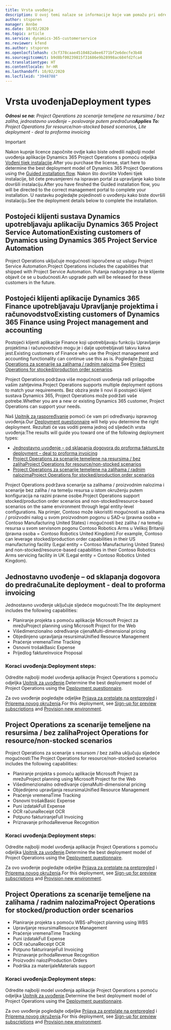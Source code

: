 ```yaml
---
title: Vrsta uvođenja
description: U ovoj temi nalaze se informacije koje vam pomažu pri određivanju ispravne vrste uvođenja projektnih operacija za vašu tvrtku.
author: stsporen
manager: Annbe
ms.date: 10/02/2020
ms.topic: article
ms.service: dynamics-365-customerservice
ms.reviewer: kfend
ms.author: stsporen
ms.openlocfilehash: c3cf378caae4510482a8ee6771bf2e6decfe3b48
ms.sourcegitcommit: b9d8bf00239815f31686e9b28998ac684fd2fca4
ms.translationtype: HT
ms.contentlocale: hr-HR
ms.lasthandoff: 10/02/2020
ms.locfileid: "3948788"
---
```

# <a name="deployment-types"></a><span data-ttu-id="0c049-103">Vrsta uvođenja</span><span class="sxs-lookup"><span data-stu-id="0c049-103">Deployment types</span></span>

<span data-ttu-id="0c049-104">_**Odnosi se na:** Project Operations za scenarije temeljene na resursima / bez zaliha, jednostavno uvođenje – poslovanje putem predračuna_</span><span class="sxs-lookup"><span data-stu-id="0c049-104">_**Applies To:** Project Operations for resource/non-stocked based scenarios, Lite deployment - deal to proforma invoicing_</span></span>

> [!IMPORTANT]
> <span data-ttu-id="0c049-105">Nakon kupnje licence započnite ovdje kako biste odredili najbolji model uvođenja aplikacije Dynamics 365 Project Operations s pomoću odjeljka [Vođeni tijek instalacije](https://aka.ms/provisionprojectoperations).</span><span class="sxs-lookup"><span data-stu-id="0c049-105">After you purchase the license, start here to determine the best deployment model of Dynamics 365 Project Operations using the [Guided installation flow](https://aka.ms/provisionprojectoperations).</span></span>
> <span data-ttu-id="0c049-106">Nakon što dovršite Vođeni tijek instalacije, bit ćete preusmjereni na ispravan portal za upravljanje kako biste dovršili instalaciju.</span><span class="sxs-lookup"><span data-stu-id="0c049-106">After you have finshed the Guided installation flow, you will be directed to the correct management portal to complete your installation.</span></span> <span data-ttu-id="0c049-107">U nastavku pogledajte pojedinosti o uvođenju kako biste dovršili instalaciju.</span><span class="sxs-lookup"><span data-stu-id="0c049-107">See the deployment details below to complete the installation.</span></span>


## <a name="existing-customers-of-dynamics-using-dynamics-365-project-service-automation"></a><span data-ttu-id="0c049-108">Postojeći klijenti sustava Dynamics upotrebljavaju aplikaciju Dynamics 365 Project Service Automation</span><span class="sxs-lookup"><span data-stu-id="0c049-108">Existing customers of Dynamics using Dynamics 365 Project Service Automation</span></span>
<span data-ttu-id="0c049-109">Project Operations uključuje mogućnosti isporučene uz uslugu Project Service Automation.</span><span class="sxs-lookup"><span data-stu-id="0c049-109">Project Operations includes the capabilities that shipped with Project Service Automation.</span></span> <span data-ttu-id="0c049-110">Putanja nadogradnje za te klijente objavit će se u budućnosti.</span><span class="sxs-lookup"><span data-stu-id="0c049-110">An upgrade path will be released for these customers in the future.</span></span>

## <a name="existing-customers-of-dynamics-365-finance-using-project-management-and-accounting"></a><span data-ttu-id="0c049-111">Postojeći klijenti aplikacije Dynamics 365 Finance upotrebljavaju Upravljanje projektima i računovodstvo</span><span class="sxs-lookup"><span data-stu-id="0c049-111">Existing customers of Dynamics 365 Finance using Project management and accounting</span></span> 

<span data-ttu-id="0c049-112">Postojeći klijenti aplikacije Finance koji upotrebljavaju funkciju Upravljanje projektima i računovodstvo mogu je i dalje upotrebljavati takvu kakva jest.</span><span class="sxs-lookup"><span data-stu-id="0c049-112">Existing customers of Finance who use the Project management and accounting functionality can continue use this as is.</span></span> <span data-ttu-id="0c049-113">Pogledajte [Project Operations za scenarije sa zalihama / radnim nalozima](#pma).</span><span class="sxs-lookup"><span data-stu-id="0c049-113">See [Project Operations for stocked/production order scenarios](#pma).</span></span>

<span data-ttu-id="0c049-114">Project Operations podržava više mogućnosti uvođenja radi prilagodbe vašim zahtjevima.</span><span class="sxs-lookup"><span data-stu-id="0c049-114">Project Operations supports multiple deployment options to match your requirements.</span></span> <span data-ttu-id="0c049-115">Bez obzira jeste li novi ili postojeći klijent sustava Dynamics 365, Project Operations može podržati vaše potrebe.</span><span class="sxs-lookup"><span data-stu-id="0c049-115">Whether you are a new or existing Dynamics 365 customer, Project Operations can support your needs.</span></span>

<span data-ttu-id="0c049-116">Naš [Upitnik za raspoređivanje](https://aka.ms/provisionprojectoperations) pomoći će vam pri određivanju ispravnog uvođenja.</span><span class="sxs-lookup"><span data-stu-id="0c049-116">Our [Deployment questionnaire](https://aka.ms/provisionprojectoperations) will help you determine the right deployment.</span></span> <span data-ttu-id="0c049-117">Rezultati će vas voditi prema jednoj od sljedećih vrsta uvođenja:</span><span class="sxs-lookup"><span data-stu-id="0c049-117">The results will guide you toward one of the following deployment types:</span></span>

- [<span data-ttu-id="0c049-118">Jednostavno uvođenje – od sklapanja dogovora do proforma fakture</span><span class="sxs-lookup"><span data-stu-id="0c049-118">Lite deployment – deal to proforma invoicing</span></span>](#lite)
- [<span data-ttu-id="0c049-119">Project Operations za scenarije temeljene na resursima / bez zaliha</span><span class="sxs-lookup"><span data-stu-id="0c049-119">Project Operations for resource/non-stocked scenarios</span></span>](#integrated)
- [<span data-ttu-id="0c049-120">Project Operations za scenarije temeljene na zalihama / radnim nalozima</span><span class="sxs-lookup"><span data-stu-id="0c049-120">Project Operations for stocked/production order scenarios</span></span>](#pma)

<span data-ttu-id="0c049-121">Project Operations podržava scenarije sa zalihama / proizvodnim nalozima i scenarije bez zaliha / na temelju resursa u istom okruženju putem konfiguracija na razini pravne osobe.</span><span class="sxs-lookup"><span data-stu-id="0c049-121">Project Operations support stocked/production order scenarios and non-stocked/resource-based scenarios on the same environment through legal entity-level configurations.</span></span> <span data-ttu-id="0c049-122">Na primjer, Contoso može iskoristiti mogućnosti sa zalihama / proizvodni nalog u svom proizvodnom pogonu u SAD-u (pravna osoba = Contoso Manufacturing United States) i mogućnosti bez zaliha / na temelju resursa u svom servisnom pogonu Contoso Robotics Arms u Velikoj Britaniji (pravna osoba = Contoso Robotics United Kingdom).</span><span class="sxs-lookup"><span data-stu-id="0c049-122">For example, Contoso can leverage stocked/production order capabilities in their US manufacturing facility (Legal entity = Contoso Manufacturing United States) and non-stocked/resource-based capabilities in their Contoso Robotics Arms servicing facility in UK (Legal entity = Contoso Robotics United Kingdom).</span></span>

## <a name="a-namelitelite-deployment---deal-to-proforma-invoicing"></a><span data-ttu-id="0c049-123"><a name="lite"><a/>Jednostavno uvođenje – od sklapanja dogovora do predračuna</span><span class="sxs-lookup"><span data-stu-id="0c049-123"><a name="lite"><a/>Lite deployment - deal to proforma invoicing</span></span>
<span data-ttu-id="0c049-124">Jednostavno uvođenje uključuje sljedeće mogućnosti:</span><span class="sxs-lookup"><span data-stu-id="0c049-124">The lite deployment includes the following capabilities:</span></span>

- <span data-ttu-id="0c049-125">Planiranje projekta s pomoću aplikacije Microsoft Project za mrežu</span><span class="sxs-lookup"><span data-stu-id="0c049-125">Project planning using Microsoft Project for the Web</span></span>
- <span data-ttu-id="0c049-126">Višedimenzionalno određivanje cijena</span><span class="sxs-lookup"><span data-stu-id="0c049-126">Multi-dimensional pricing</span></span>
- <span data-ttu-id="0c049-127">Objedinjeno upravljanja resursima</span><span class="sxs-lookup"><span data-stu-id="0c049-127">Unified Resource Management</span></span>
- <span data-ttu-id="0c049-128">Praćenje vremena</span><span class="sxs-lookup"><span data-stu-id="0c049-128">Time Tracking</span></span>
- <span data-ttu-id="0c049-129">Osnovni trošak</span><span class="sxs-lookup"><span data-stu-id="0c049-129">Basic Expense</span></span>
- <span data-ttu-id="0c049-130">Prijedlog fakture</span><span class="sxs-lookup"><span data-stu-id="0c049-130">Invoice Proposal</span></span>

### <a name="deployment-steps"></a><span data-ttu-id="0c049-131">Koraci uvođenja:</span><span class="sxs-lookup"><span data-stu-id="0c049-131">Deployment steps:</span></span>
<span data-ttu-id="0c049-132">Odredite najbolji model uvođenja aplikacije Project Operations s pomoću odjeljka [Upitnik za uvođenje](https://aka.ms/provisionprojectoperations).</span><span class="sxs-lookup"><span data-stu-id="0c049-132">Determine the best deployment model of Project Operations using the [Deployment questionnaire](https://aka.ms/provisionprojectoperations).</span></span>

<span data-ttu-id="0c049-133">Za ovo uvođenje pogledajte odjeljke [Prijava za pretplate na pretpregled](lite-preview-subscription-sign-up.md) i [Priprema novog okruženja](lite-deployment.md).</span><span class="sxs-lookup"><span data-stu-id="0c049-133">For this deployment, see [Sign-up for preview subscriptions](lite-preview-subscription-sign-up.md) and [Provision new environment](lite-deployment.md).</span></span> 


## <a name="a-nameintegratedproject-operations-for-resourcenon-stocked-scenarios"></a><span data-ttu-id="0c049-134"><a name="integrated"><a/>Project Operations za scenarije temeljene na resursima / bez zaliha</span><span class="sxs-lookup"><span data-stu-id="0c049-134"><a name="integrated"><a/>Project Operations for resource/non-stocked scenarios</span></span>
<span data-ttu-id="0c049-135">Project Operations za scenarije s resursom / bez zaliha uključuju sljedeće mogućnosti:</span><span class="sxs-lookup"><span data-stu-id="0c049-135">The Project Operations for resource/non-stocked scenarios includes the following capabilities:</span></span>
  
- <span data-ttu-id="0c049-136">Planiranje projekta s pomoću aplikacije Microsoft Project za mrežu</span><span class="sxs-lookup"><span data-stu-id="0c049-136">Project planning using Microsoft Project for the Web</span></span>
- <span data-ttu-id="0c049-137">Višedimenzionalno određivanje cijena</span><span class="sxs-lookup"><span data-stu-id="0c049-137">Multi-dimensional pricing</span></span>
- <span data-ttu-id="0c049-138">Objedinjeno upravljanja resursima</span><span class="sxs-lookup"><span data-stu-id="0c049-138">Unified Resource Management</span></span>
- <span data-ttu-id="0c049-139">Praćenje vremena</span><span class="sxs-lookup"><span data-stu-id="0c049-139">Time Tracking</span></span>
- <span data-ttu-id="0c049-140">Osnovni trošak</span><span class="sxs-lookup"><span data-stu-id="0c049-140">Basic Expense</span></span>
- <span data-ttu-id="0c049-141">Puni izdatak</span><span class="sxs-lookup"><span data-stu-id="0c049-141">Full Expense</span></span>
- <span data-ttu-id="0c049-142">OCR računa</span><span class="sxs-lookup"><span data-stu-id="0c049-142">Receipt OCR</span></span>
- <span data-ttu-id="0c049-143">Potpuno fakturiranje</span><span class="sxs-lookup"><span data-stu-id="0c049-143">Full Invoicing</span></span>
- <span data-ttu-id="0c049-144">Priznavanje prihoda</span><span class="sxs-lookup"><span data-stu-id="0c049-144">Revenue Recognition</span></span>

### <a name="deployment-steps"></a><span data-ttu-id="0c049-145">Koraci uvođenja:</span><span class="sxs-lookup"><span data-stu-id="0c049-145">Deployment steps:</span></span>
<span data-ttu-id="0c049-146">Odredite najbolji model uvođenja aplikacije Project Operations s pomoću odjeljka [Upitnik za uvođenje](https://aka.ms/provisionprojectoperations).</span><span class="sxs-lookup"><span data-stu-id="0c049-146">Determine the best deployment model of Project Operations using the [Deployment questionnaire](https://aka.ms/provisionprojectoperations).</span></span>

<span data-ttu-id="0c049-147">Za ovo uvođenje pogledajte odjeljke [Prijava za pretplate na pretpregled](resource-sign-up-preview-subscription.md) i [Priprema novog okruženja](resource-provision-new-environment.md).</span><span class="sxs-lookup"><span data-stu-id="0c049-147">For this deployment, see [Sign-up for preview subscriptions](resource-sign-up-preview-subscription.md) and [Provision new environment](resource-provision-new-environment.md).</span></span> 


## <a name="project-operations-for-stockedproduction-order-scenarios"></a><a name="pma"></a><span data-ttu-id="0c049-148">Project Operations za scenarije temeljene na zalihama / radnim nalozima</span><span class="sxs-lookup"><span data-stu-id="0c049-148">Project Operations for stocked/production order scenarios</span></span>

- <span data-ttu-id="0c049-149">Planiranje projekta s pomoću WBS-a</span><span class="sxs-lookup"><span data-stu-id="0c049-149">Project planning using WBS</span></span>
- <span data-ttu-id="0c049-150">Upravljanje resursima</span><span class="sxs-lookup"><span data-stu-id="0c049-150">Resource Management</span></span>
- <span data-ttu-id="0c049-151">Praćenje vremena</span><span class="sxs-lookup"><span data-stu-id="0c049-151">Time Tracking</span></span>
- <span data-ttu-id="0c049-152">Puni izdatak</span><span class="sxs-lookup"><span data-stu-id="0c049-152">Full Expense</span></span>
- <span data-ttu-id="0c049-153">OCR računa</span><span class="sxs-lookup"><span data-stu-id="0c049-153">Receipt OCR</span></span>
- <span data-ttu-id="0c049-154">Potpuno fakturiranje</span><span class="sxs-lookup"><span data-stu-id="0c049-154">Full Invoicing</span></span>
- <span data-ttu-id="0c049-155">Priznavanje prihoda</span><span class="sxs-lookup"><span data-stu-id="0c049-155">Revenue Recognition</span></span>
- <span data-ttu-id="0c049-156">Proizvodni nalozi</span><span class="sxs-lookup"><span data-stu-id="0c049-156">Production Orders</span></span>
- <span data-ttu-id="0c049-157">Podrška za materijale</span><span class="sxs-lookup"><span data-stu-id="0c049-157">Materials support</span></span>

### <a name="deployment-steps"></a><span data-ttu-id="0c049-158">Koraci uvođenja:</span><span class="sxs-lookup"><span data-stu-id="0c049-158">Deployment steps:</span></span>
<span data-ttu-id="0c049-159">Odredite najbolji model uvođenja aplikacije Project Operations s pomoću odjeljka [Upitnik za uvođenje](https://aka.ms/provisionprojectoperations).</span><span class="sxs-lookup"><span data-stu-id="0c049-159">Determine the best deployment model of Project Operations using the [Deployment questionnaire](https://aka.ms/provisionprojectoperations).</span></span>

<span data-ttu-id="0c049-160">Za ovo uvođenje pogledajte odjeljke [Prijava za pretplate na pretpregled](https://docs.microsoft.com/dynamics365/fin-ops-core/dev-itpro/dev-tools/sign-up-preview-subscription?toc=/dynamics365/finance/toc.json) i [Priprema novog okruženja](https://docs.microsoft.com/dynamics365/fin-ops-core/dev-itpro/deployment/deploy-demo-environment?toc=/dynamics365/finance/toc.json).</span><span class="sxs-lookup"><span data-stu-id="0c049-160">For this deployment, see [Sign-up for preview subscriptions](https://docs.microsoft.com/dynamics365/fin-ops-core/dev-itpro/dev-tools/sign-up-preview-subscription?toc=/dynamics365/finance/toc.json) and [Provision new environment](https://docs.microsoft.com/dynamics365/fin-ops-core/dev-itpro/deployment/deploy-demo-environment?toc=/dynamics365/finance/toc.json).</span></span> 



